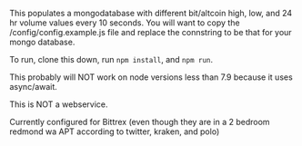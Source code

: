 This populates a mongodatabase with different bit/altcoin high, low, and 24 hr volume values every 10 seconds. You will want to copy the /config/config.example.js file and replace the connstring to be that for your mongo database.

To run, clone this down, run `npm install`, and `npm run`.

This probably will NOT work on node versions less than 7.9 because it uses async/await.

This is NOT a webservice.

Currently configured for Bittrex (even though they are in a 2 bedroom redmond wa APT according to twitter, kraken, and polo)